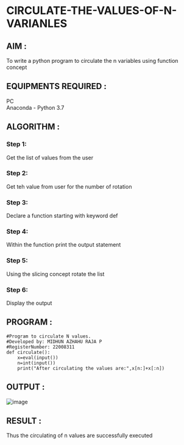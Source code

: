 # CIRCULATE-THE-VALUES-OF-N-VARIANLES

## AIM :

To write a python program to circulate the n variables using function concept

## EQUIPMENTS REQUIRED :

PC  
Anaconda - Python 3.7  

## ALGORITHM :    

### Step 1:

Get the list of values from the user

### Step 2: 

Get teh value from user for the number of rotation

### Step 3: 

Declare a function starting with keyword def

### Step 4: 

Within the function print the output statement

### Step 5: 

Using the slicing concept rotate the list

### Step 6: 

Display the output

## PROGRAM : 
```
#Program to circulate N values.  
#Developed by: MIDHUN AZHAHU RAJA P  
#RegisterNumber: 22008311  
def circulate():  
    x=eval(input())  
    n=int(input())  
    print("After circulating the values are:",x[n:]+x[:n])  
```
## OUTPUT : 

![image](https://user-images.githubusercontent.com/118054670/211180352-b865c5ef-ddc2-4722-a4fd-1430e17d11d8.png)

## RESULT : 

Thus the circulating of n values are successfully executed


